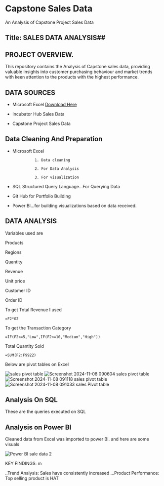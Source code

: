 # Capstone Sales Data 
An Analysis of Capstone Project Sales Data

## Title: SALES DATA ANALYSIS##



## PROJECT OVERVIEW.
This repository contains the Analysis of Capstone sales data, providing valuable insights into customer purchasing behaviour and market trends with keen attention to the products with the highest performance.


## DATA SOURCES
- Microsoft Excel [Download Here](https://www.microsoft.com)
  
- Incubator Hub Sales Data
  
- Capstone Project Sales Data

## Data Cleaning And Preparation
- Microsoft Excel
  
                1. Data cleaning
   
                2. For Data Analysis
    
                3. For visualization

- SQL Structured Query Language...For Querying Data

- Git Hub for Portfolio Building

- Power BI...for building visualizations based on data received.
  
## DATA ANALYSIS

Variables used are 

Products

Regions

Quantity

Revenue

Unit price 

Customer ID

Order ID

To get Total Revenue I used

```
=F2*G2
```

To get the Transaction Category

```
=IF(F2<=5,"Low",IF(F2<=10,"Medium","High"))
```
Total Quantity Sold
```
=SUM(F2:F9922)
```



Below are pivot tables on Excel

![sales pivot table](https://github.com/user-attachments/assets/24b2fcc0-c95d-4c5b-8af8-2c61324f7362)
![Screenshot 2024-11-08 090604 sales pivot table](https://github.com/user-attachments/assets/787cbd16-872e-496e-8557-b52e75a3bbfc)
![Screenshot 2024-11-08 091118 sales pivot table](https://github.com/user-attachments/assets/5331817d-bef3-4778-b34a-e318990c9148)
![Screenshot 2024-11-08 091033 sales Pivot table](https://github.com/user-attachments/assets/972e4fb9-25cf-4c71-bf8a-cea8fafc0290)


## Analysis On SQL

These are the queries executed on SQL



## Analysis on Power BI

Cleaned data from Excel was imported to power BI. and here are some visuals

![Power BI sale data 2](https://github.com/user-attachments/assets/ad757a66-b3ab-4e48-89cf-2ec8e344d051)



















KEY FINDINGS:
m


..Trend Analysis: Sales have consistently increased 
...Product Performance: Top selling product is HAT 
